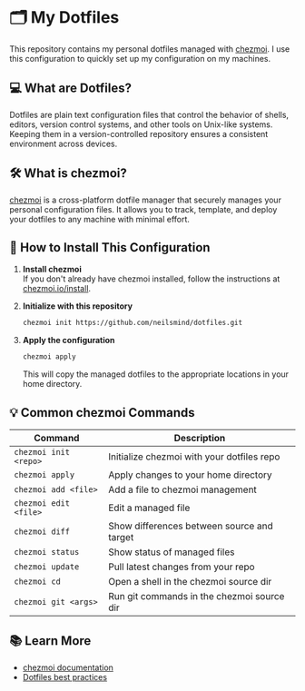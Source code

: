 # 🗂️ My Dotfiles

This repository contains my personal dotfiles managed with [chezmoi](https://www.chezmoi.io/). I use this configuration to quickly set up my configuration on my machines.

## 💻 What are Dotfiles?

Dotfiles are plain text configuration files that control the behavior of shells, editors, version control systems, and other tools on Unix-like systems. Keeping them in a version-controlled repository ensures a consistent environment across devices.

## 🛠️ What is chezmoi?

[chezmoi](https://www.chezmoi.io/) is a cross-platform dotfile manager that securely manages your personal configuration files. It allows you to track, template, and deploy your dotfiles to any machine with minimal effort.

## 🚀 How to Install This Configuration

1. **Install chezmoi**  
   If you don't already have chezmoi installed, follow the instructions at [chezmoi.io/install](https://www.chezmoi.io/install/).

2. **Initialize with this repository**

   ```sh
   chezmoi init https://github.com/neilsmind/dotfiles.git
   ```

3. **Apply the configuration**

   ```sh
   chezmoi apply
   ```

   This will copy the managed dotfiles to the appropriate locations in your home directory.

## 💡 Common chezmoi Commands

| Command                        | Description                                 |
| ------------------------------ | ------------------------------------------- |
| `chezmoi init <repo>`          | Initialize chezmoi with your dotfiles repo  |
| `chezmoi apply`                | Apply changes to your home directory        |
| `chezmoi add <file>`           | Add a file to chezmoi management            |
| `chezmoi edit <file>`          | Edit a managed file                         |
| `chezmoi diff`                 | Show differences between source and target  |
| `chezmoi status`               | Show status of managed files                |
| `chezmoi update`               | Pull latest changes from your repo          |
| `chezmoi cd`                   | Open a shell in the chezmoi source dir      |
| `chezmoi git <args>`           | Run git commands in the chezmoi source dir  |

## 📚 Learn More

- [chezmoi documentation](https://www.chezmoi.io/docs/)
- [Dotfiles best practices](https://dotfiles.github.io/)
